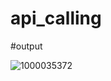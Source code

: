# api_calling


#output

![1000035372](https://github.com/user-attachments/assets/efc10217-495a-4712-8195-f214d1f3b132)
